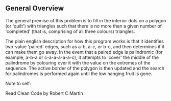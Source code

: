 ## General Overview

The general premise of this problem is to fill in the interior dots on a polygon (or 'quilt') with triangles such that there is no more than a given number of 'completed' (that is, comprising of all three colours) triangles.

The plain english description for how this program works is that it identifies two-value 'paired' edges, such as a-b, a-c, or b-c, and then determines if it can make them go away. In the event that a paired edge is palindromic (for example, a-b-a or c-a-a-a-a-a-c), it attempts to 'cover' the middle of the palindrome by colouring over it with the value on the extremes of the sequence. The active border of the polygon is then updated and the search for palindromes is performed again until the low hanging fruit is gone.

Note to self:

Read Clean Code by Robert C Martin
